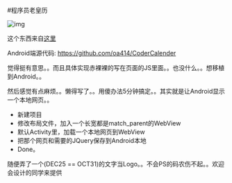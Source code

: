 
#程序员老皇历

![img](http://ww3.sinaimg.cn/large/bfadf3bejw1e3a18e7ws5j.jpg)

这个东西来自[这里](http://sandbox.runjs.cn/show/ydp3it7b)

Android端源代码: <https://github.com/oa414/CoderCalender>


觉得挺有意思。。而且具体实现赤裸裸的写在页面的JS里面。。也没什么。。想移植到Android。。

然后感觉有点麻烦。。懒得写了。。用傻办法5分钟搞定。。其实就是让Android显示一个本地网页。。

- 新建项目
- 修改布局文件，加入一个长宽都是match_parent的WebView
- 默认Activity里，加载一个本地网页到WebView
- 把那个网页和需要的JQuery保存到Android本地
- Done。

随便弄了一个(DEC25 == OCT31)的文字当Logo。。不会PS的码农伤不起。。欢迎会设计的同学来提供

